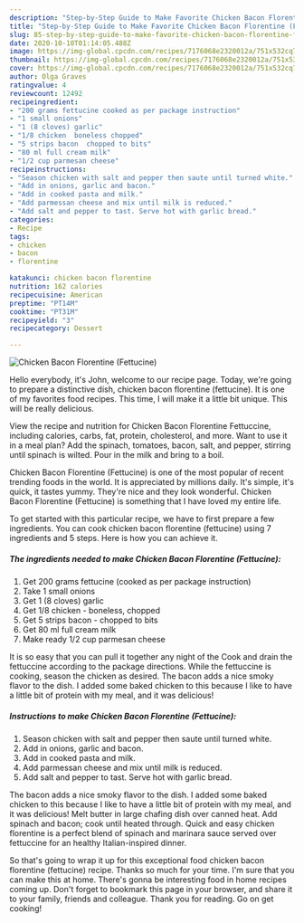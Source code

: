 ```yaml
---
description: "Step-by-Step Guide to Make Favorite Chicken Bacon Florentine (Fettucine)"
title: "Step-by-Step Guide to Make Favorite Chicken Bacon Florentine (Fettucine)"
slug: 85-step-by-step-guide-to-make-favorite-chicken-bacon-florentine-fettucine
date: 2020-10-10T01:14:05.488Z
image: https://img-global.cpcdn.com/recipes/7176068e2320012a/751x532cq70/chicken-bacon-florentine-fettucine-recipe-main-photo.jpg
thumbnail: https://img-global.cpcdn.com/recipes/7176068e2320012a/751x532cq70/chicken-bacon-florentine-fettucine-recipe-main-photo.jpg
cover: https://img-global.cpcdn.com/recipes/7176068e2320012a/751x532cq70/chicken-bacon-florentine-fettucine-recipe-main-photo.jpg
author: Olga Graves
ratingvalue: 4
reviewcount: 12492
recipeingredient:
- "200 grams fettucine cooked as per package instruction"
- "1 small onions"
- "1 (8 cloves) garlic"
- "1/8 chicken  boneless chopped"
- "5 strips bacon  chopped to bits"
- "80 ml full cream milk"
- "1/2 cup parmesan cheese"
recipeinstructions:
- "Season chicken with salt and pepper then saute until turned white."
- "Add in onions, garlic and bacon."
- "Add in cooked pasta and milk."
- "Add parmessan cheese and mix until milk is reduced."
- "Add salt and pepper to tast. Serve hot with garlic bread."
categories:
- Recipe
tags:
- chicken
- bacon
- florentine

katakunci: chicken bacon florentine 
nutrition: 162 calories
recipecuisine: American
preptime: "PT14M"
cooktime: "PT31M"
recipeyield: "3"
recipecategory: Dessert

---
```



![Chicken Bacon Florentine (Fettucine)](https://img-global.cpcdn.com/recipes/7176068e2320012a/751x532cq70/chicken-bacon-florentine-fettucine-recipe-main-photo.jpg)

Hello everybody, it's John, welcome to our recipe page. Today, we're going to prepare a distinctive dish, chicken bacon florentine (fettucine). It is one of my favorites food recipes. This time, I will make it a little bit unique. This will be really delicious.

View the recipe and nutrition for Chicken Bacon Florentine Fettuccine, including calories, carbs, fat, protein, cholesterol, and more. Want to use it in a meal plan? Add the spinach, tomatoes, bacon, salt, and pepper, stirring until spinach is wilted. Pour in the milk and bring to a boil.

Chicken Bacon Florentine (Fettucine) is one of the most popular of recent trending foods in the world. It is appreciated by millions daily. It's simple, it's quick, it tastes yummy. They're nice and they look wonderful. Chicken Bacon Florentine (Fettucine) is something that I have loved my entire life.


To get started with this particular recipe, we have to first prepare a few ingredients. You can cook chicken bacon florentine (fettucine) using 7 ingredients and 5 steps. Here is how you can achieve it.

<!--inarticleads1-->

##### The ingredients needed to make Chicken Bacon Florentine (Fettucine):

1. Get 200 grams fettucine (cooked as per package instruction)
1. Take 1 small onions
1. Get 1 (8 cloves) garlic
1. Get 1/8 chicken - boneless, chopped
1. Get 5 strips bacon - chopped to bits
1. Get 80 ml full cream milk
1. Make ready 1/2 cup parmesan cheese


It is so easy that you can pull it together any night of the Cook and drain the fettuccine according to the package directions. While the fettuccine is cooking, season the chicken as desired. The bacon adds a nice smoky flavor to the dish. I added some baked chicken to this because I like to have a little bit of protein with my meal, and it was delicious! 

<!--inarticleads2-->

##### Instructions to make Chicken Bacon Florentine (Fettucine):

1. Season chicken with salt and pepper then saute until turned white.
1. Add in onions, garlic and bacon.
1. Add in cooked pasta and milk.
1. Add parmessan cheese and mix until milk is reduced.
1. Add salt and pepper to tast. Serve hot with garlic bread.


The bacon adds a nice smoky flavor to the dish. I added some baked chicken to this because I like to have a little bit of protein with my meal, and it was delicious! Melt butter in large chafing dish over canned heat. Add spinach and bacon; cook until heated through. Quick and easy chicken florentine is a perfect blend of spinach and marinara sauce served over fettuccine for an healthy Italian-inspired dinner. 

So that's going to wrap it up for this exceptional food chicken bacon florentine (fettucine) recipe. Thanks so much for your time. I'm sure that you can make this at home. There's gonna be interesting food in home recipes coming up. Don't forget to bookmark this page in your browser, and share it to your family, friends and colleague. Thank you for reading. Go on get cooking!
